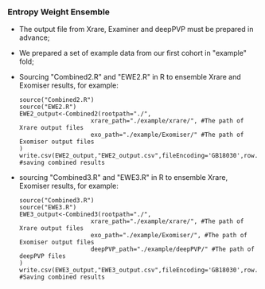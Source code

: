 ### Entropy Weight Ensemble

* The output file from Xrare, Examiner and deepPVP must be prepared in advance;

* We prepared a set of example data from our first cohort in "example" fold;

* Sourcing "Combined2.R" and "EWE2.R" in R to ensemble Xrare and Exomiser results, for example:

  ~~~
  source("Combined2.R")
  source("EWE2.R")
  EWE2_output<-Combined2(rootpath="./", 
                      xrare_path="./example/xrare/", #The path of Xrare output files
                      exo_path="./example/Exomiser/" #The path of Exomiser output files
  )
  write.csv(EWE2_output,"EWE2_output.csv",fileEncoding='GB18030',row.names=False) #saving combined results
  ~~~

* sourcing "Combined3.R" and "EWE3.R" in R to ensemble Xrare, Exomiser results, for example:

  ~~~
  source("Combined3.R")
  source("EWE3.R")
  EWE3_output<-Combined3(rootpath="./", 
                      xrare_path="./example/xrare/", #The path of Xrare output files
                      exo_path="./example/Exomiser/", #The path of Exomiser output files
                      deepPVP_path="./example/deepPVP/" #The path of deepPVP files
  )
  write.csv(EWE3_output,"EWE3_output.csv",fileEncoding='GB18030',row.names=False) #Saving combined results
  ~~~

  
